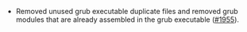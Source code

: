 - Removed unused grub executable duplicate files and removed grub modules that are already assembled in the grub executable ([#1955](https://github.com/flatcar/scripts/pull/1955)).

